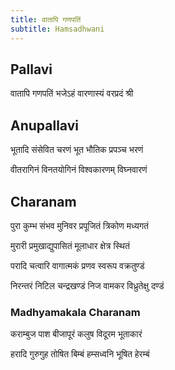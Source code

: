 ```yaml
---
title: वातापि गणपतिं
subtitle: Hamsadhwani
---
```


## Pallavi

वातापि गणपतिं भजेऽहं वारणास्यं वरप्रदं श्री

## Anupallavi

भूतादि संसेवित चरणं भूत भौतिक प्रपञ्च भरणं

वीतरागिनं विनतयोगिनं विश्वकारणम् विघ्नवारणं

## Charanam

पुरा कुम्भ संभव मुनिवर प्रपूजितं त्रिकोण मध्यगतं

मुरारी प्रमुखाद्युपासितं मूलाधार क्षेत्र स्थितं

परादि चत्वारि वागात्मकं प्रणव स्वरूप वक्रतुण्डं

निरन्तरं निटिल चन्द्रखण्डं निज वामकर विध्रुतेक्षु दण्डं

### Madhyamakala Charanam

कराम्बुज पाश बीजापूरं कलुष विदूरम भूताकारं

हरादि गुरुगुह तोषित बिम्बं हम्सध्वनि भूषित हेरम्बं